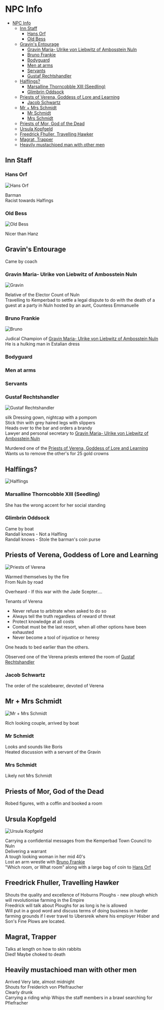# NPC Info

- [NPC Info](#npc-info)
  - [Inn Staff](#inn-staff)
    - [Hans Orf](#hans-orf)
    - [Old Bess](#old-bess)
  - [Gravin's Entourage](#gravins-entourage)
    - [Gravin Maria- Ulrike von Liebwitz of Ambosstein Nuln](#gravin-maria--ulrike-von-liebwitz-of-ambosstein-nuln)
    - [Bruno Frankie](#bruno-frankie)
    - [Bodyguard](#bodyguard)
    - [Men at arms](#men-at-arms)
    - [Servants](#servants)
    - [Gustaf Rechtshandler](#gustaf-rechtshandler)
  - [Halflings?](#halflings)
    - [Marsalline Thorncobble XIII (Seedling)](#marsalline-thorncobble-xiii-seedling)
    - [Glimbrin Oddsock](#glimbrin-oddsock)
  - [Priests of Verena, Goddess of Lore and Learning](#priests-of-verena-goddess-of-lore-and-learning)
    - [Jacob Schwartz](#jacob-schwartz)
  - [Mr + Mrs Schmidt](#mr--mrs-schmidt)
    - [Mr Schmidt](#mr-schmidt)
    - [Mrs Schmidt](#mrs-schmidt)
  - [Priests of Mor, God of the Dead](#priests-of-mor-god-of-the-dead)
  - [Ursula Kopfgeld](#ursula-kopfgeld)
  - [Freedrick Fhuller, Travelling Hawker](#freedrick-fhuller-travelling-hawker)
  - [Magrat, Trapper](#magrat-trapper)
  - [Heavily mustachioed man with other men](#heavily-mustachioed-man-with-other-men)

## Inn Staff

### Hans Orf

![Hans Orf](https://cdn.discordapp.com/attachments/701360672096780368/703594343184859136/Untitled-3.png)

Barman  
Racist towards Halfings

### Old Bess

![Old Bess](https://cdn.discordapp.com/attachments/701360672096780368/703594275778330655/Old_Bess.png)

Nicer than Hanz

## Gravin's Entourage

Came by coach

### Gravin Maria- Ulrike von Liebwitz of Ambosstein Nuln

![Gravin](https://cdn.discordapp.com/attachments/701360672096780368/703594255851192411/The_Gravin.png)

Relative of the Elector Count of Nuln  
Travelling to Kemperbad to settle a legal dispute to do with the death of a guest at a party in Nuln hosted by an aunt, Countess Emmanuelle

### Bruno Frankie

![Bruno](https://cdn.discordapp.com/attachments/701360672096780368/703594315326292058/Bruno.png)

Judical Champion of [Gravin Maria- Ulrike von Liebwitz of Ambosstein Nuln](#gravin-maria--ulrike-von-liebwitz-of-ambosstein-nuln)  
He is a hulking man in Estalian dress

### Bodyguard

### Men at arms

### Servants

### Gustaf Rechtshandler

![Gustaf Rechtshandler](https://cdn.discordapp.com/attachments/701360672096780368/703629826774532106/unknown.png)

silk Dressing gown, nightcap with a pompom  
Stick thin with grey haired legs with slippers  
Heads over to the bar and orders a brandy  
Lawyer and personal secretary to [Gravin Maria- Ulrike von Liebwitz of Ambosstein Nuln](#gravin-maria--ulrike-von-liebwitz-of-ambosstein-nuln)

Murdered one of the [Priests of Verena, Goddess of Lore and Learning](#priests-of-verena-goddess-of-lore-and-learning)
Wants us to remove the other's for 25 gold crowns

## Halflings?

![Halflings](https://cdn.discordapp.com/attachments/701360672096780368/703595400979939388/unknown.png)

### Marsalline Thorncobble XIII (Seedling)

She has the wrong accent for her social standing

### Glimbrin Oddsock

Came by boat  
Randall knows - Not a Halfling  
Randall knows - Stole the barman's coin purse  

## Priests of Verena, Goddess of Lore and Learning

![Priests of Verena](https://cdn.discordapp.com/attachments/701360672096780368/703595664675700826/unknown.png)

Warmed themselves by the fire  
From Nuln by road

Overheard - If this war with the Jade Scepter....

Tenants of Verena

- Never refuse to arbitrate when asked to do so
- Always tell the truth regardless of reward of threat
- Protect knowledge at all costs
- Combat must be the last resort, when all other options have been exhausted
- Never become a tool of injustice or heresy

One heads to bed earlier than the others.

Observed one of the Verena priests entered the room of [Gustaf Rechtshandler](#gustaf-rechtshandler)

### Jacob Schwartz

The order of the scalebearer, devoted of Verena

## Mr + Mrs Schmidt

![Mr + Mrs Schmidt](https://cdn.discordapp.com/attachments/701360672096780368/703596273395040306/unknown.png)

Rich looking couple, arrived by boat

### Mr Schmidt

Looks and sounds like Boris  
Heated discussion with a servant of the Gravin

### Mrs Schmidt

Likely not Mrs Schmidt

## Priests of Mor, God of the Dead

Robed figures, with a coffin and booked a room

## Ursula Kopfgeld

![Ursula Kopfgeld](https://cdn.discordapp.com/attachments/701360672096780368/703606284150112266/unknown.png)

Carrying a confidential messages from the Kemperbad Town Council to Nuln  
Delivering a warrant  
A tough looking woman in her mid 40's  
Lost an arm wrestle with [Bruno Frankie](#bruno-frankie)  
"Which room, or What room" along with a large bag of coin to [Hans Orf](#hans-orf)

## Freedrick Fhuller, Travelling Hawker

Shouts the quality and excellence of Hoburns Ploughs - new plough which will revolutionise farming in the Empire  
Freedrick will talk about Ploughs for as long is he is allowed  
Will put in a good word and discuss terms of doing business in harder farming grounds if I ever travel to Ubersreik where his employer Hisber and Son's Fine Plows are located.

## Magrat, Trapper

Talks at length on how to skin rabbits  
Died! Maybe choked to death

## Heavily mustachioed man with other men

Arrived Very late, almost midnight  
Shouts for Freiderich von Pfeifraucher  
Clearly drunk  
Carrying a riding whip
Whips the staff members in a brawl searching for Pfiefracher  
